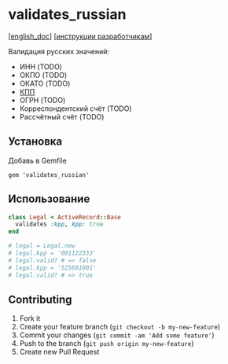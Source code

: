 # validates_russian

[[english_doc](doc/english_readme.md)]
[[инструкции разработчикам](https://github.com/asiniy/validates_russian/wiki/Инструкции-разработчикам)]

Валидация русских значений:

* ИНН (TODO)
* ОКПО (TODO)
* ОКАТО (TODO)
* [КПП](http://ru.wikipedia.org/wiki/Код_причины_постановки_на_учёт)
* ОГРН (TODO)
* Корреспондентский счёт (TODO)
* Рассчётный счёт (TODO)

## Установка

Добавь в Gemfile

    gem 'validates_russian'

## Использование

```ruby
class Legal < ActiveRecord::Base
  validates :kpp, kpp: true
end

# legal = Legal.new
# legal.kpp = '001122333'
# legal.valid? # => false
# legal.kpp = '525601001'
# legal.valid? # => true
```

## Contributing

1. Fork it
2. Create your feature branch (`git checkout -b my-new-feature`)
3. Commit your changes (`git commit -am 'Add some feature'`)
4. Push to the branch (`git push origin my-new-feature`)
5. Create new Pull Request
